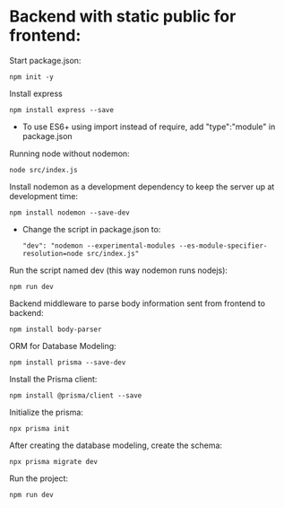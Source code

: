 # Backend with static public for frontend:

Start package.json:
```
npm init -y
```
Install express
```
npm install express --save
```
- To use ES6+ using import instead of require, add "type":"module" in package.json

Running node without nodemon:
```
node src/index.js
```
Install nodemon as a development dependency to keep the server up at development time:
```
npm install nodemon --save-dev
```
- Change the script in package.json to:
     ```
     "dev": "nodemon --experimental-modules --es-module-specifier-resolution=node src/index.js"
     ```
Run the script named dev (this way nodemon runs nodejs):
```
npm run dev
```
Backend middleware to parse body information sent from frontend to backend:
```
npm install body-parser
```
ORM for Database Modeling:
```
npm install prisma --save-dev
```
Install the Prisma client:
```
npm install @prisma/client --save
```
Initialize the prisma:
```
npx prisma init
```
After creating the database modeling, create the schema:
```
npx prisma migrate dev
```
Run the project:
```
npm run dev
```
